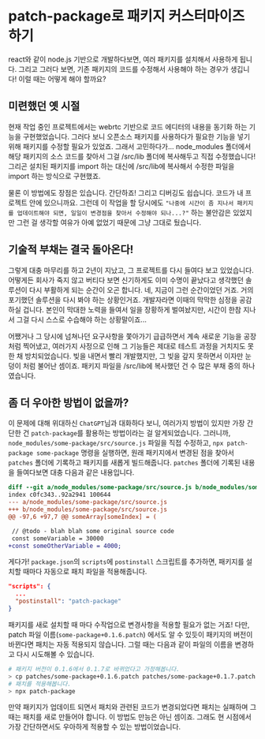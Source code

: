# patch-package로 패키지 커스터마이즈하기

react와 같이 node.js 기반으로 개발하다보면, 여러 패키지를 설치해서 사용하게 됩니다. 그리고 그러다 보면, 기존 패키지의 코드를 수정해서 사용해야 하는 경우가 생깁니다! 이럴 때는 어떻게 해야 할까요?

## 미련했던 옛 시절

현재 작업 중인 프로젝트에서는 webrtc 기반으로 코드 에디터의 내용을 동기화 하는 기능을 구현했었습니다. 그러다 보니 오픈소스 패키지를 사용하다가 필요한 기능을 넣기 위해 패키지를 수정할 필요가 있었죠. 그래서 고민하다가... node_modules 폴더에서 해당 패키지의 소스 코드를 찾아서 그걸 /src/lib 폴더에 복사해두고 직접 수정했습니다! 그리곤 설치된 패키지를 import 하는 대신에 /src/lib에 복사해서 수정한 파일을 import 하는 방식으로 구현했죠.

물론 이 방법에도 장점은 있습니다. 간단하죠! 그리고 디버깅도 쉽습니다. 코드가 내 프로젝트 안에 있으니까요. 그런데 이 작업을 할 당시에도 `"나중에 시간이 좀 지나서 패키지를 업데이트해야 되면, 일일이 변경점을 찾아서 수정해야 되나...?"` 하는 불안감은 있었지만 그런 걸 생각할 여유가 아예 없었기 때문에 그냥 그대로 뒀습니다.

## 기술적 부채는 결국 돌아온다!

그렇게 대충 마무리를 하고 2년이 지났고, 그 프로젝트를 다시 들여다 보고 있었습니다. 어떻게든 회사가 죽지 않고 버티다 보면 신기하게도 이미 수명이 끝났다고 생각했던 솔루션이 다시 부활하게 되는 순간이 오곤 합니다. 네, 지금이 그런 순간이었던 거죠. 거의 포기했던 솔루션을 다시 봐야 하는 상황인거죠. 개발자라면 이때의 막막한 심정을 공감하실 겁니다. 본인이 막대한 노력을 들여서 일을 장황하게 벌여놨지만, 시간이 한참 지나서 그걸 다시 스스로 수습해야 하는 상황말이죠...

어쨌거나 그 당시에 넘쳐나던 요구사항을 쫓아가기 급급하면서 계속 새로운 기능을 공장처럼 찍어냈고, 여러가지 사정으로 인해 그 기능들은 제대로 테스트 과정을 거치지도 못한 채 방치되었습니다. 빚을 내면서 빨리 개발했지만, 그 빚을 갚지 못하면서 이자만 눈덩이 처럼 불어난 셈이죠. 패키지 파일을 /src/lib에 복사했던 건 수 많은 부채 중의 하나였습니다.

## 좀 더 우아한 방법이 없을까?

이 문제에 대해 위대하신 `ChatGPT`님과 대화하다 보니, 여러가지 방법이 있지만 가장 간단한 건 `patch-package`를 활용하는 방법이라는 걸 알게되었습니다. 그러니까, `node_modules/some-package/src/source.js` 파일을 직접 수정하고, `npx patch-package some-package` 명령을 실행하면, 원래 패키지에서 변경된 점을 찾아서 `patches` 폴더에 기록하고 패키지를 새롭게 빌드해줍니다. `patches` 폴더에 기록된 내용을 들여다보면 대충 다음과 같은 내용입니다.

```diff
diff --git a/node_modules/some-package/src/source.js b/node_modules/some-package/src/source.js
index c0fc343..92a2941 100644
--- a/node_modules/some-package/src/source.js
+++ b/node_modules/some-package/src/source.js
@@ -97,6 +97,7 @@ someArray[someIndex] = (

 // @todo - blah blah some original source code
 const someVariable = 30000
+const someOtherVariable = 4000;
```

게다가! `package.json`의 `scripts`에 `postinstall` 스크립트를 추가하면, 패키지를 설치할 때마다 자동으로 패치 파일을 적용해줍니다.

```json
"scripts": {
  ...
  "postinstall": "patch-package"
}
```

패키지를 새로 설치할 때 마다 수작업으로 변경사항을 적용할 필요가 없는 거죠! 다만, patch 파일 이름(`some-package+0.1.6.patch`) 에서도 알 수 있듯이 패키지의 버전이 바뀐다면 패치는 자동 적용되지 않습니다. 그럴 때는 다음과 같이 파일의 이름을 변경하고 다시 시도해볼 수 있습니다.

```bash
# 패키지 버전이 0.1.6에서 0.1.7로 바뀌었다고 가정해봅니다.
> cp patches/some-package+0.1.6.patch patches/some-package+0.1.7.patch
# 패치를 적용해봅니다.
> npx patch-package
```

만약 패키지가 업데이트 되면서 패치와 관련된 코드가 변경되었다면 패치는 실패하며 그때는 패치를 새로 만들어야 합니다. 이 방법도 만능은 아닌 셈이죠. 그래도 현 시점에서 가장 간단하면서도 우아하게 적용할 수 있는 방법이었습니다.
